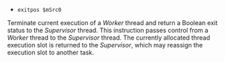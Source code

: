 * `exitpos $mSrc0`

Terminate current execution of a *Worker* thread and return a Boolean
exit status to the *Supervisor* thread. This instruction passes control
from a *Worker* thread to the *Supervisor* thread. The currently
allocated thread execution slot is returned to the *Supervisor*, which
may reassign the execution slot to another task.
